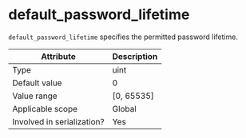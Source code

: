 # default_password_lifetime

`default_password_lifetime` specifies the permitted password lifetime.

| **Attribute** | **Description** |
|---------|-------------|
| Type | uint |
| Default value | 0 |
| Value range | \[0, 65535\] |
| Applicable scope | Global |
| Involved in serialization? | Yes |
